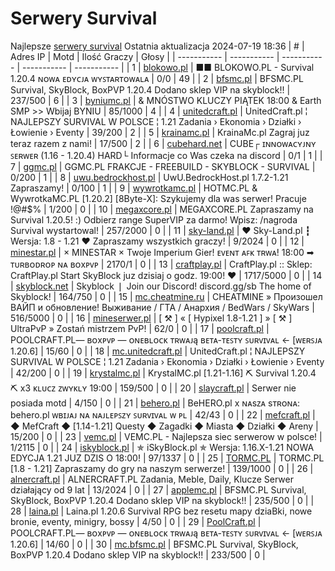 
# Serwery Survival
Najlepsze [serwery survival](https://mcserwery.pl/serwery/minecraft/tryb/Survival)
Ostatnia aktualizacja 2024-07-19 18:36
| # | Adres IP | Motd | Ilość Graczy | Głosy |
| ----------- | ----------- | ----------- | ----------- | ----------- |
| 1 | 	[blokowo.pl](https://mcserwery.pl/serwery/minecraft/98/) | ■■ BLOKOWO.PL - Survival 1.20.4 ɴᴏᴡᴀ ᴇᴅʏᴄᴊᴀ ᴡʏꜱᴛᴀʀᴛᴏᴡᴀʟᴀ | 0/0 | 49 |
| 2 | 	[bfsmc.pl](https://mcserwery.pl/serwery/minecraft/2/) | BFSMC.PL  Survival, SkyBlock, BoxPVP 1.20.4 Dodano sklep VIP na skyblock!! | 237/500 | 6 |
| 3 | 	[byniumc.pl](https://mcserwery.pl/serwery/minecraft/157/) | & MNÓSTWO KLUCZY PIĄTEK 18:00 & Earth SMP >> Wbijaj BYNIU | 85/1000 | 4 |
| 4 | 	[unitedcraft.pl](https://mcserwery.pl/serwery/minecraft/11/) | UnitedCraft.pl ¦ NAJLEPSZY SURVIVAL W POLSCE ¦ 1.21 Zadania › Ekonomia › Działki › Łowienie › Eventy | 39/200 | 2 |
| 5 | 	[krainamc.pl](https://mcserwery.pl/serwery/minecraft/39/) | KrainaMc.pl  Zagraj juz teraz razem z nami! | 17/500 | 2 |
| 6 | 	[cubehard.net](https://mcserwery.pl/serwery/minecraft/10/) | CUBE┌ ɪɴɴᴏᴡᴀᴄʏᴊɴʏ ꜱᴇʀᴡᴇʀ (1.16 - 1.20.4) HARD└ Informacje co Was czeka na discord | 0/1 | 1 |
| 7 | 	[ggmc.pl](https://mcserwery.pl/serwery/minecraft/38/) | GGMC.PL  FRAKCJE - FREEBUILD - SKYBLOCK - SURVIVAL | 0/200 | 1 |
| 8 | 	[uwu.bedrockhost.pl](https://mcserwery.pl/serwery/minecraft/101/) | UwU.BedrockHost.pl  1.7.2-1.21 Zapraszamy! | 0/100 | 1 |
| 9 | 	[wywrotkamc.pl](https://mcserwery.pl/serwery/minecraft/6/) | HOTMC.PL & WywrotkaMC.PL [1.20.2] [8Byte-X]: Szykujemy dla was serwer! Pracuje !@#$% | 1/200 | 0 |
| 10 | 	[megaxcore.pl](https://mcserwery.pl/serwery/minecraft/7/) | MEGAXCORE.PL Zapraszamy na Survival 1.20.5! :) Odbierz range SuperVIP za darmo! Wpisz: /nagroda  Survival wystartowal! | 257/2000 | 0 |
| 11 | 	[sky-land.pl](https://mcserwery.pl/serwery/minecraft/8/) | ❤ Sky-Land.pl ┇ Wersja: 1.8 - 1.21  ❤ Zapraszamy wszystkich graczy! | 9/2024 | 0 |
| 12 | 	[minestar.pl](https://mcserwery.pl/serwery/minecraft/23/) | × MINESTAR × Twoje Imperium Gier! ᴇᴠᴇɴᴛ ᴀꜰᴋ ᴛʀᴡᴀ! 18:00 ➡ ᴛᴜʀʙᴏᴅʀᴏᴘ ɴᴀ ʙᴏxᴘᴠᴘ | 2170/1 | 0 |
| 13 | 	[craftplay.pl](https://mcserwery.pl/serwery/minecraft/25/) | CraftPlay.pl :: Sklep: CraftPlay.pl Start SkyBlock juz dzisiaj o godz. 19:00! ❤ | 1717/5000 | 0 |
| 14 | 	[skyblock.net](https://mcserwery.pl/serwery/minecraft/37/) | Skyblock ❘ Join our Discord! discord.gg/sb The home of Skyblock! | 164/750 | 0 |
| 15 | 	[mc.cheatmine.ru](https://mcserwery.pl/serwery/minecraft/47/) | CHEATMINE » Произошел ВАЙП и обновление! Выживание / ГТА / Анархия / BedWars / SkyWars | 516/5000 | 0 |
| 16 | 	[mineserwer.pl](https://mcserwery.pl/serwery/minecraft/70/) | [ ⚒ ] « [ Hypixel 1.8-1.21 ] » [ ⚒ ] UltraPvP » Zostań mistrzem PvP! | 62/0 | 0 |
| 17 | 	[poolcraft.pl](https://mcserwery.pl/serwery/minecraft/75/) | POOLCRAFT.PL— ʙᴏxᴘᴠᴘ — ᴏɴᴇʙʟᴏᴄᴋ ᴛʀᴡᴀᴊą ʙᴇᴛᴀ-ᴛᴇꜱᴛʏ ꜱᴜʀᴠɪᴠᴀʟ <- [ᴡᴇʀꜱᴊᴀ 1.20.6] | 15/60 | 0 |
| 18 | 	[mc.unitedcraft.pl](https://mcserwery.pl/serwery/minecraft/102/) | UnitedCraft.pl ¦ NAJLEPSZY SURVIVAL W POLSCE ¦ 1.21 Zadania › Ekonomia › Działki › Łowienie › Eventy | 42/200 | 0 |
| 19 | 	[krystalmc.pl](https://mcserwery.pl/serwery/minecraft/106/) | KrystalMC.pl [1.21-1.16]  ⛏ Survival 1.20.4 ⛏  x3 ᴋʟᴜᴄᴢ ᴢᴡʏᴋʟʏ 19:00 | 159/500 | 0 |
| 20 | 	[slaycraft.pl](https://mcserwery.pl/serwery/minecraft/110/) | Serwer nie posiada motd | 4/150 | 0 |
| 21 | 	[behero.pl](https://mcserwery.pl/serwery/minecraft/117/) | BeHERO.pl x ɴᴀsᴢᴀ sᴛʀᴏɴᴀ: behero.pl  ᴡʙɪᴊᴀᴊ ɴᴀ ɴᴀᴊʟᴇᴘꜱᴢʏ ꜱᴜʀᴠɪᴠᴀʟ ᴡ ᴘʟ | 42/43 | 0 |
| 22 | 	[mefcraft.pl](https://mcserwery.pl/serwery/minecraft/121/) | ◆ MefCraft ◆ [1.14-1.21]  Questy ◆ Zagadki ◆ Miasta ◆ Działki ◆ Areny | 15/200 | 0 |
| 23 | 	[vemc.pl](https://mcserwery.pl/serwery/minecraft/131/) | VEMC.PL - Najlepsza siec serwerow w polsce! | 1/2115 | 0 |
| 24 | 	[iskyblock.pl](https://mcserwery.pl/serwery/minecraft/133/) | ✯ iSkyBlock.pl ✯ Wersja: 1.16.X-1.21 NOWA EDYCJA 1.21 JUZ DZIS O 18:00! | 97/1337 | 0 |
| 25 | 	[TORMC.PL](https://mcserwery.pl/serwery/minecraft/138/) | TORMC.PL [1.8 - 1.21] Zapraszamy do gry na naszym serwerze! | 139/1000 | 0 |
| 26 | 	[alnercraft.pl](https://mcserwery.pl/serwery/minecraft/156/) | ALNERCRAFT.PL  Zadania, Meble, Daily, Klucze  Serwer działający od 9 lat | 13/2024 | 0 |
| 27 | 	[applemc.pl](https://mcserwery.pl/serwery/minecraft/162/) | BFSMC.PL  Survival, SkyBlock, BoxPVP 1.20.4 Dodano sklep VIP na skyblock!! | 235/500 | 0 |
| 28 | 	[laina.pl](https://mcserwery.pl/serwery/minecraft/165/) | Laina.pl 1.20.6 Survival RPG bez resetu mapy dziaBki, nowe bronie, eventy, minigry, bossy | 4/50 | 0 |
| 29 | 	[PoolCraft.pl](https://mcserwery.pl/serwery/minecraft/168/) | POOLCRAFT.PL— ʙᴏxᴘᴠᴘ — ᴏɴᴇʙʟᴏᴄᴋ ᴛʀᴡᴀᴊą ʙᴇᴛᴀ-ᴛᴇꜱᴛʏ ꜱᴜʀᴠɪᴠᴀʟ <- [ᴡᴇʀꜱᴊᴀ 1.20.6] | 14/60 | 0 |
| 30 | 	[mc.bfsmc.pl](https://mcserwery.pl/serwery/minecraft/175/) | BFSMC.PL  Survival, SkyBlock, BoxPVP 1.20.4 Dodano sklep VIP na skyblock!! | 233/500 | 0 |

